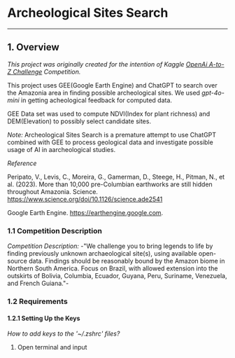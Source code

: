 # Archeological Sites Search

---

## 1. Overview

*This project was originally created for the intention of Kaggle [OpenAi A-to-Z Challenge](https://www.kaggle.com/competitions/openai-to-z-challenge) Competition.*

This project uses GEE(Google Earth Engine) and ChatGPT to search over the Amazonia area in finding possible archeological sites. We used *gpt-4o-mini* in getting acheological feedback for computed data.

GEE Data set was used to compute NDVI(Index for plant richness) and DEM(Elevation) to possibly select candidate sites.

*Note:* Archeological Sites Search is a premature attempt to use ChatGPT combined with GEE to process geological data and investigate possible usage of AI in aarcheological studies.

*Reference*

Peripato, V., Levis, C., Moreira, G., Gamerman, D., Steege, H., Pitman, N., et al. (2023). More than 10,000 pre-Columbian earthworks are still hidden throughout Amazonia. Science. https://www.science.org/doi/10.1126/science.ade2541

Google Earth Engine. https://earthengine.google.com.

### 1.1 Competition Description

*Competition Description:*
-"We challenge you to bring legends to life by finding previously unknown archaeological site(s), using available open-source data. Findings should be reasonably bound by the Amazon biome in Northern South America. Focus on Brazil, with allowed extension into the outskirts of Bolivia, Columbia, Ecuador, Guyana, Peru, Suriname, Venezuela, and French Guiana."-

### 1.2 Requirements

#### 1.2.1 Setting Up the Keys

*How to add keys to the '~/.zshrc' files?*

1. Open terminal and input
